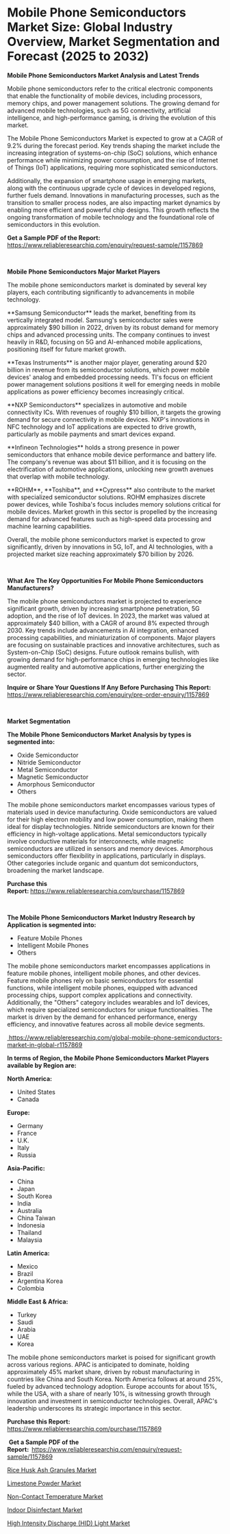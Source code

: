 <p><h1>Mobile Phone Semiconductors Market Size: Global Industry Overview, Market Segmentation and Forecast (2025 to 2032)</h1></p><p><strong>Mobile Phone Semiconductors Market Analysis and Latest Trends</strong></p>
<p><p>Mobile phone semiconductors refer to the critical electronic components that enable the functionality of mobile devices, including processors, memory chips, and power management solutions. The growing demand for advanced mobile technologies, such as 5G connectivity, artificial intelligence, and high-performance gaming, is driving the evolution of this market. </p><p>The Mobile Phone Semiconductors Market is expected to grow at a CAGR of 9.2% during the forecast period. Key trends shaping the market include the increasing integration of systems-on-chip (SoC) solutions, which enhance performance while minimizing power consumption, and the rise of Internet of Things (IoT) applications, requiring more sophisticated semiconductors. </p><p>Additionally, the expansion of smartphone usage in emerging markets, along with the continuous upgrade cycle of devices in developed regions, further fuels demand. Innovations in manufacturing processes, such as the transition to smaller process nodes, are also impacting market dynamics by enabling more efficient and powerful chip designs. This growth reflects the ongoing transformation of mobile technology and the foundational role of semiconductors in this evolution.</p></p>
<p><strong>Get a Sample PDF of the Report:&nbsp;</strong> <a href="https://www.reliableresearchiq.com/enquiry/request-sample/1157869?utm_campaign=1896&utm_medium=2&utm_source=Github&utm_content=ia&utm_term=12022025&utm_id=mobile-phone-semiconductors">https://www.reliableresearchiq.com/enquiry/request-sample/1157869</a></p>
<p>&nbsp;</p>
<p><strong>Mobile Phone Semiconductors Major Market Players</strong></p>
<p><p>The mobile phone semiconductors market is dominated by several key players, each contributing significantly to advancements in mobile technology. </p><p>**Samsung Semiconductor** leads the market, benefiting from its vertically integrated model. Samsung's semiconductor sales were approximately $90 billion in 2022, driven by its robust demand for memory chips and advanced processing units. The company continues to invest heavily in R&D, focusing on 5G and AI-enhanced mobile applications, positioning itself for future market growth.</p><p>**Texas Instruments** is another major player, generating around $20 billion in revenue from its semiconductor solutions, which power mobile devices' analog and embedded processing needs. TI's focus on efficient power management solutions positions it well for emerging needs in mobile applications as power efficiency becomes increasingly critical.</p><p>**NXP Semiconductors** specializes in automotive and mobile connectivity ICs. With revenues of roughly $10 billion, it targets the growing demand for secure connectivity in mobile devices. NXP's innovations in NFC technology and IoT applications are expected to drive growth, particularly as mobile payments and smart devices expand.</p><p>**Infineon Technologies** holds a strong presence in power semiconductors that enhance mobile device performance and battery life. The company's revenue was about $11 billion, and it is focusing on the electrification of automotive applications, unlocking new growth avenues that overlap with mobile technology.</p><p>**ROHM**, **Toshiba**, and **Cypress** also contribute to the market with specialized semiconductor solutions. ROHM emphasizes discrete power devices, while Toshiba's focus includes memory solutions critical for mobile devices. Market growth in this sector is propelled by the increasing demand for advanced features such as high-speed data processing and machine learning capabilities.</p><p>Overall, the mobile phone semiconductors market is expected to grow significantly, driven by innovations in 5G, IoT, and AI technologies, with a projected market size reaching approximately $70 billion by 2026.</p></p>
<p>&nbsp;</p>
<p><strong>What Are The Key Opportunities For Mobile Phone Semiconductors Manufacturers?</strong></p>
<p><p>The mobile phone semiconductors market is projected to experience significant growth, driven by increasing smartphone penetration, 5G adoption, and the rise of IoT devices. In 2023, the market was valued at approximately $40 billion, with a CAGR of around 8% expected through 2030. Key trends include advancements in AI integration, enhanced processing capabilities, and miniaturization of components. Major players are focusing on sustainable practices and innovative architectures, such as System-on-Chip (SoC) designs. Future outlook remains bullish, with growing demand for high-performance chips in emerging technologies like augmented reality and automotive applications, further energizing the sector.</p></p>
<p><strong>Inquire or Share Your Questions If Any Before Purchasing This Report:</strong> <a href="https://www.reliableresearchiq.com/enquiry/pre-order-enquiry/1157869?utm_campaign=1896&utm_medium=2&utm_source=Github&utm_content=ia&utm_term=12022025&utm_id=mobile-phone-semiconductors">https://www.reliableresearchiq.com/enquiry/pre-order-enquiry/1157869</a></p>
<p>&nbsp;</p>
<p><strong>Market Segmentation</strong></p>
<p><strong>The Mobile Phone Semiconductors Market Analysis by types is segmented into:</strong></p>
<p><ul><li>Oxide Semiconductor</li><li>Nitride Semiconductor</li><li>Metal Semiconductor</li><li>Magnetic Semiconductor</li><li>Amorphous Semiconductor</li><li>Others</li></ul></p>
<p><p>The mobile phone semiconductors market encompasses various types of materials used in device manufacturing. Oxide semiconductors are valued for their high electron mobility and low power consumption, making them ideal for display technologies. Nitride semiconductors are known for their efficiency in high-voltage applications. Metal semiconductors typically involve conductive materials for interconnects, while magnetic semiconductors are utilized in sensors and memory devices. Amorphous semiconductors offer flexibility in applications, particularly in displays. Other categories include organic and quantum dot semiconductors, broadening the market landscape.</p></p>
<p><strong>Purchase this Report:&nbsp;</strong><a href="https://www.reliableresearchiq.com/purchase/1157869?utm_campaign=1896&utm_medium=2&utm_source=Github&utm_content=ia&utm_term=12022025&utm_id=mobile-phone-semiconductors">https://www.reliableresearchiq.com/purchase/1157869</a></p>
<p>&nbsp;</p>
<p><strong>The Mobile Phone Semiconductors Market Industry Research by Application is segmented into:</strong></p>
<p><ul><li>Feature Mobile Phones</li><li>Intelligent Mobile Phones</li><li>Others</li></ul></p>
<p><p>The mobile phone semiconductors market encompasses applications in feature mobile phones, intelligent mobile phones, and other devices. Feature mobile phones rely on basic semiconductors for essential functions, while intelligent mobile phones, equipped with advanced processing chips, support complex applications and connectivity. Additionally, the "Others" category includes wearables and IoT devices, which require specialized semiconductors for unique functionalities. The market is driven by the demand for enhanced performance, energy efficiency, and innovative features across all mobile device segments.</p></p>
<p><a href="https://www.reliableresearchiq.com/global-mobile-phone-semiconductors-market-in-global-r1157869?utm_campaign=1896&utm_medium=2&utm_source=Github&utm_content=ia&utm_term=12022025&utm_id=mobile-phone-semiconductors">&nbsp;https://www.reliableresearchiq.com/global-mobile-phone-semiconductors-market-in-global-r1157869</a></p>
<p><strong>In terms of Region, the Mobile Phone Semiconductors Market Players available by Region are:</strong></p>
<p>
    <p> <strong> North America: </strong>
        <ul>
            <li>United States</li>
            <li>Canada</li>
        </ul>
        </p> 
    <p> <strong> Europe: </strong>
        <ul>
            <li>Germany</li>
            <li>France</li>
            <li>U.K.</li>
            <li>Italy</li>
            <li>Russia</li>
        </ul>
        </p> 
    <p> <strong> Asia-Pacific: </strong>
        <ul>
            <li>China</li>
            <li>Japan</li>
            <li>South Korea</li>
            <li>India</li>
            <li>Australia</li>
            <li>China Taiwan</li>
            <li>Indonesia</li>
            <li>Thailand</li>
            <li>Malaysia</li>
        </ul>
        </p> 
    <p> <strong> Latin America: </strong>
        <ul>
            <li>Mexico</li>
            <li>Brazil</li>
            <li>Argentina Korea</li>
            <li>Colombia</li>
        </ul>
        </p> 
    <p> <strong> Middle East & Africa: </strong>
        <ul>
            <li>Turkey</li>
            <li>Saudi</li>
            <li>Arabia</li>
            <li>UAE</li>
            <li>Korea</li>
        </ul>
    </p>
    </p>
<p><p>The mobile phone semiconductors market is poised for significant growth across various regions. APAC is anticipated to dominate, holding approximately 45% market share, driven by robust manufacturing in countries like China and South Korea. North America follows at around 25%, fueled by advanced technology adoption. Europe accounts for about 15%, while the USA, with a share of nearly 10%, is witnessing growth through innovation and investment in semiconductor technologies. Overall, APAC's leadership underscores its strategic importance in this sector.</p></p>
<p><strong>Purchase this Report: </strong><a href="https://www.reliableresearchiq.com/purchase/1157869?utm_campaign=1896&utm_medium=2&utm_source=Github&utm_content=ia&utm_term=12022025&utm_id=mobile-phone-semiconductors">https://www.reliableresearchiq.com/purchase/1157869</a></p>
<p>&nbsp;<strong>Get a Sample PDF of the Report:&nbsp;&nbsp;</strong><a href="https://www.reliableresearchiq.com/enquiry/request-sample/1157869?utm_campaign=1896&utm_medium=2&utm_source=Github&utm_content=ia&utm_term=12022025&utm_id=mobile-phone-semiconductors">https://www.reliableresearchiq.com/enquiry/request-sample/1157869</a></p>
<p><strong></strong></p>
<p><p><a href="https://www.linkedin.com/pulse/market-dynamics-projected-growth-rice-husk-ash-granules-hv9xf?utm_campaign=1896&utm_medium=2&utm_source=Github&utm_content=ia&utm_term=12022025&utm_id=mobile-phone-semiconductors">Rice Husk Ash Granules Market</a></p><p><a href="https://www.linkedin.com/pulse/market-size-growth-limestone-powder-markrt-upcoming-years-ztcmf?utm_campaign=1896&utm_medium=2&utm_source=Github&utm_content=ia&utm_term=12022025&utm_id=mobile-phone-semiconductors">Limestone Powder Market</a></p><p><a href="https://github.com/berbelsagwan/Market-Research-Report-List-1/blob/main/non-contact-temperature-market.md?utm_campaign=1896&utm_medium=2&utm_source=Github&utm_content=ia&utm_term=12022025&utm_id=mobile-phone-semiconductors">Non-Contact Temperature Market</a></p><p><a href="https://www.linkedin.com/pulse/detailed-indoor-disinfectant-market-study-segmentation-latest-trends-npkbc?utm_campaign=1896&utm_medium=2&utm_source=Github&utm_content=ia&utm_term=12022025&utm_id=mobile-phone-semiconductors">Indoor Disinfectant Market</a></p><p><a href="https://github.com/boyermaragaret8392/Market-Research-Report-List-1/blob/main/high-intensity-discharge-hid-light-market.md?utm_campaign=1896&utm_medium=2&utm_source=Github&utm_content=ia&utm_term=12022025&utm_id=mobile-phone-semiconductors">High Intensity Discharge (HID) Light Market</a></p></p>